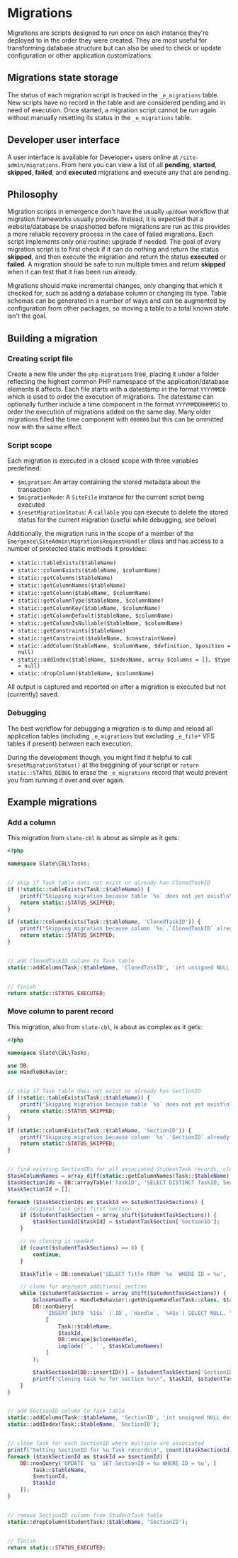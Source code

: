 # Migrations

Migrations are scripts designed to run once on each instance they're deployed to in the order they were created. They are most useful for transforming database structure but can also be used to check or update configuration or other application customizations.

## Migrations state storage

The status of each migration script is tracked in the `_e_migrations` table. New scripts have no record in the table and are considered pending and in need of execution. Once started, a migration script cannot be run again without manually resetting its status in the `_e_migrations` table.

## Developer user interface

A user interface is available for Developer+ users online at `/site-admin/migrations`. From here you can view a list of all **pending**, **started**, **skipped**, **failed**, and **executed** migrations and execute any that are pending.

## Philosophy

Migration scripts in emergence don't have the usually `up`/`down` workflow that migration frameworks usually provide. Instead, it is expected that a website/database be snapshotted before migrations are run as this provides a more reliable recovery process in the case of failed migrations. Each script implements only one routine: upgrade if needed. The goal of every migration script is to first check if it can do nothing and return the status **skipped**, and then execute the migration and return the status **executed** or **failed**. A migration should be safe to run multiple times and return **skipped** when it can test that it has been run already.

Migrations should make incremental changes, only changing that which it checked for, such as adding a database column or changing its type. Table schemas can be generated in a number of ways and can be augmented by configuration from other packages, so moving a table to a total known state isn't the goal.

## Building a migration

### Creating script file

Create a new file under the `php-migrations` tree, placing it under a folder reflecting the highest common PHP namespace of the application/database elements it affects. Each file starts with a datestamp in the format `YYYYMMDD` which is used to order the execution of migrations. The datestame can optionally further include a time component in the format `YYYYMMDDHHMMSS` to order the execution of migrations added on the same day. Many older migrations filled the time component with `000000` but this can be ommitted now with the same effect.

### Script scope

Each migration is executed in a closed scope with three variables predefined:

- `$migration`: An array containing the stored metadata about the transaction
- `$migrationNode`: A `SiteFile` instance for the current script being executed
- `$resetMigrationStatus`: A `callable` you can execute to delete the stored status for the current migration (useful while debugging, see below)

Additionally, the migration runs in the scope of a member of the `Emergence\SiteAdmin\MigrationsRequestHandler` class and has access to a number of protected static methods it provides:

- `static::tableExists($tableName)`
- `static::columnExists($tableName, $columnName)`
- `static::getColumns($tableName)`
- `static::getColumnNames($tableName)`
- `static::getColumn($tableName, $columnName)`
- `static::getColumnType($tableName, $columnName)`
- `static::getColumnKey($tableName, $columnName)`
- `static::getColumnDefault($tableName, $columnName)`
- `static::getColumnIsNullable($tableName, $columnName)`
- `static::getConstraints($tableName)`
- `static::getConstraint($tableName, $constraintName)`
- `static::addColumn($tableName, $columnName, $definition, $position = null)`
- `static::addIndex($tableName, $indexName, array $columns = [], $type = null)`
- `static::dropColumn($tableName, $columnName)`

All output is captured and reported on after a migration is executed but not (currently) saved.

### Debugging

The best workflow for debugging a migration is to dump and reload all application tables (including `_e_migrations` but excluding `_e_file*` VFS tables if present) between each execution.

During the development though, you might find it helpful to call `$resetMigrationStatus()` at the beggining of your script or `return static::STATUS_DEBUG` to erase the `_e_migrations` record that would prevent you from running it over and over again.

## Example migrations

### Add a column

This migration from `slate-cbl` is about as simple as it gets:

```php
<?php

namespace Slate\CBL\Tasks;


// skip if Task table does not exist or already has ClonedTaskID
if (!static::tableExists(Task::$tableName)) {
    printf("Skipping migration because table `%s` does not yet exist\n", Task::$tableName);
    return static::STATUS_SKIPPED;
}

if (static::columnExists(Task::$tableName, 'ClonedTaskID')) {
    printf("Skipping migration because column `%s`.`ClonedTaskID` already exists\n", Task::$tableName);
    return static::STATUS_SKIPPED;
}


// add ClonedTaskID column to Task table
static::addColumn(Task::$tableName, 'ClonedTaskID', 'int unsigned NULL default NULL', 'AFTER `ParentTaskID`');


// finish
return static::STATUS_EXECUTED;
```

### Move column to parent record

This migration, also from `slate-cbl`, is about as complex as it gets:

```php
<?php

namespace Slate\CBL\Tasks;

use DB;
use HandleBehavior;


// skip if Task table does not exist or already has SectionID
if (!static::tableExists(Task::$tableName)) {
    printf("Skipping migration because table `%s` does not yet exist\n", Task::$tableName);
    return static::STATUS_SKIPPED;
}

if (static::columnExists(Task::$tableName, 'SectionID')) {
    printf("Skipping migration because column `%s`.`SectionID` already exists\n", Task::$tableName);
    return static::STATUS_SKIPPED;
}


// find existing SectionIDs for all associated StudentTask records, clone Task records as needed
$taskColumnNames = array_diff(static::getColumnNames(Task::$tableName), ['ID', 'Handle']);
$taskSectionIds = DB::arrayTable('TaskID', 'SELECT DISTINCT TaskID, SectionID FROM `%s`', StudentTask::$tableName);
$taskSectionId = [];

foreach ($taskSectionIds as $taskId => $studentTaskSections) {
    // original task gets first section
    if ($studentTaskSection = array_shift($studentTaskSections)) {
        $taskSectionId[$taskId] = $studentTaskSection['SectionID'];
    }

    // no cloning is needed
    if (count($studentTaskSections) == 0) {
        continue;
    }

    $taskTitle = DB::oneValue('SELECT Title FROM `%s` WHERE ID = %u', [Task::$tableName, $taskId]);

    // clone for any/each additional section
    while ($studentTaskSection = array_shift($studentTaskSections)) {
        $cloneHandle = HandleBehavior::getUniqueHandle(Task::class, $taskTitle);
        DB::nonQuery(
            'INSERT INTO `%1$s` (`ID`, `Handle`, `%4$s`) SELECT NULL, "%3$s", `%4$s` FROM `%1$s` WHERE ID = %2$u',
            [
                Task::$tableName,
                $taskId,
                DB::escape($cloneHandle),
                implode('`, `', $taskColumnNames)
            ]
        );

        $taskSectionId[DB::insertID()] = $studentTaskSection['SectionID'];
        printf("Cloning task %u for section %u\n", $taskId, $studentTaskSection['SectionID']);
    }
}


// add SectionID column to Task table
static::addColumn(Task::$tableName, 'SectionID', 'int unsigned NULL default NULL', 'AFTER `ModifierID`');
static::addIndex(Task::$tableName, 'SectionID');


// clone Task for each SectionID where multiple are associated
printf("Setting SectionID for %u Task records\n", count($taskSectionId));
foreach ($taskSectionId as $taskId => $sectionId) {
    DB::nonQuery('UPDATE `%s` SET SectionID = %u WHERE ID = %u', [
        Task::$tableName,
        $sectionId,
        $taskId
    ]);
}


// remove SectionID column from StudentTask table
static::dropColumn(StudentTask::$tableName, 'SectionID');


// finish
return static::STATUS_EXECUTED;
```